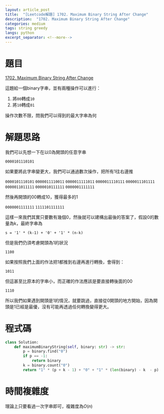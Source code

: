 ```yaml
---
layout: article_post
title:  "[Leetcode解題] 1702. Maximum Binary String After Change"
description:  "1702. Maximum Binary String After Change"
categories: medium
tags: string greedy
langs: python
excerpt_separator: <!--more-->
---
```


# 題目

[1702. Maximum Binary String After Change](https://leetcode.com/problems/maximum-binary-string-after-change/description/)

這題給一個binary字串，並有兩種操作可以進行：

1. 將`00`轉成`10`
2. 將`10`轉成`01`

操作次數不限，問我們可以得到的最大字串為何

<!--more-->

# 解題思路

我們可以先想一下在以0為開頭的任意字串

`0000101110101`

如果要將此字串變更大，我們可以通過數次操作，把所有1往右邊推

`0000101110101`
`0000011110011`
`0000011111011`
`0000011110111`
`0000011101111`
`0000011011111`
`0000010111111`
`0000001111111`

然後再開頭的00轉成10，獲得最多的1

`0000001111111`
`1111101111111`

這樣一來我們其實只要數有幾個0，然後就可以建構出最後的答案了，假設0的數量為k，最終字串為

```
s = '1' * (k-1) + '0' + '1' * (n-k)
```

但是我們仍須考慮開頭為1的狀況

`1100`

如果按照我們上面的作法把1都推到右邊再進行轉換，會得到：

`1011`

但這甚至比原本的字串小，而正確的作法應該是要直接轉後面的00

`1110`

所以我們如果遇到開頭是1的情況，就要跳過，直接從0開頭的地方開始，因為開頭是1已經是最優，沒有可能再透過任何轉換變得更大。

# 程式碼

```python
class Solution:
    def maximumBinaryString(self, binary: str) -> str:
        p = binary.find("0")
        if p == -1:
            return binary
        k = binary.count("0")
        return "1" * (p + k - 1) + "0" + "1" * (len(binary) - k  - p)
```

# 時間複雜度

理論上只要看過一次字串即可，複雜度為$O(n)$